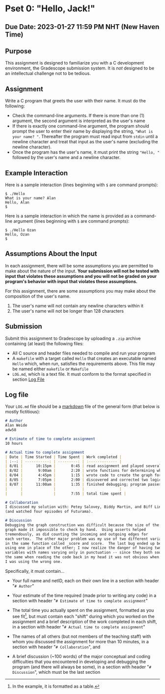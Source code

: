 # Pset 0: "Hello, Jack!"

## Due Date: 2023-01-27 11:59 PM NHT (New Haven Time)

## Purpose
This assignment is designed to familiarize you with a C development environment, the Gradescope submission system.
It is *not* designed to be an intellectual challenge not to be tedious.

## Assignment
Write a C program that greets the user with their name.
It must do the following:
* Check the command-line arguments. If there is more than one (1) argument, the second argument is interpreted as the user's name
* If there is exactly one command-line argument, the program should prompt the user to enter their name by displaying the string, `"What is your name? "`. Thereafter the program must read input from `stdin` until a newline character and treat that input as the user's name (excluding the newline character).
* Once the program has the user's name, it must print the string `"Hello, "` followed by the user's name and a newline character.

## Example Interaction
Here is a sample interaction (lines beginning with `$` are command prompts):
```
$ ./Hello
What is your name? Alan
Hello, Alan
$
```

Here is a sample interaction in which the name is provided as a command-line argument (lines beginning with `$` are command prompts):
```
$ ./Hello Ozan
Hello, Ozan
$
```

## Assumptions About the Input
In each assignment, there will be some assumptions you are permitted to make about the nature of the input.
**Your submission will not be tested with input that violates these assumptions and you will not be graded on your program's behavior with input that violates these assumptions.**

For this assignment, there are some assumptions you may make about the composition of the user's name.
1. The user's name will not contain any newline characters within it
2. The user's name will not be longer than 128 characters

## Submission
Submit this assignment to Gradescope by uploading a `.zip` archive containing (at least) the following files:
* All C source and header files needed to compile and run your program
* A `makefile` with a target called `Hello` that creates an executable named `Hello` which, when run, satisfies the requirements above. This file may be named either `makefile` or `Makefile`
* `LOG.md`, which is a text file. It must conform to the format specified in section [Log File](#log-file)

## Log file

Your `LOG.md` file should be a [markdown](https://www.markdownguide.org/) file of the general form (that below is mostly fictitious):

```markdown
# Author
Alan Weide 
adw58

# Estimate of time to complete assignment
10 hours

# Actual time to complete assignment
| Date | Time Started | Time Spent | Work completed |
| :--: | -----------: | ---------: | :------------- |
| 8/01 |      10:15pm |       0:45 | read assignment and played several games to help me understand the rules. |
| 8/02 |       9:00am |       2:20 | wrote functions for determining whether a roll is three of a kind, four of a kind, and all the other lower categories |
| 8/04 |       4:45pm |       1:15 | wrote code to create the graph for the components |
| 8/05 |       7:05pm |       2:00 | discovered and corrected two logical errors; code now passes all tests except where choice is Yahtzee |
| 8/07 |      11:00am |       1:35 | finished debugging; program passes all public tests |
|      |              |            |                |
|      |              |       7:55 | total time spent |

# Collaboration
I discussed my solution with: Petey Salovey, Biddy Martin, and Biff Linnane
(and watched four episodes of Futurama).

# Discussion
Debugging the graph construction was difficult because the size of the
graph made it impossible to check by hand.  Using asserts helped
tremendously, as did counting the incoming and outgoing edges for
each vertex.  The other major problem was my use of two different variables
in the same function called _score and score.  The last bug ended up being
using one in place of the other; I now realize the danger of having two
variables with names varying only in punctuation -- since they both sound
the same when reading the code back in my head it was not obvious when
I was using the wrong one.
```

Specifically, it must contain...
* Your full name and netID, each on their own line in a section with header "`# Author`"
* Your estimate of the time required (made prior to writing any code) in a section with header "`# Estimate of time to complete assignment`"

* The total time you actually spent on the assignment, formatted as you see fit[^1], but must contain each "shift" during which you worked on the assignment and a brief description of the work completed in each shift, in a section with header "`# Actual time to complete assignment`"

* The names of all others (but not members of the teaching staff) with whom you discussed the assignment for more than 10 minutes, in a section with header "`# Collaboration`", and

* A brief discussion (~100 words) of the major conceptual and coding difficulties that you encountered in developing and debugging the program (and there will always be some), in a section with header "`# Discussion`", which must be the last section

[^1]: In the example, it is formatted as a table.
